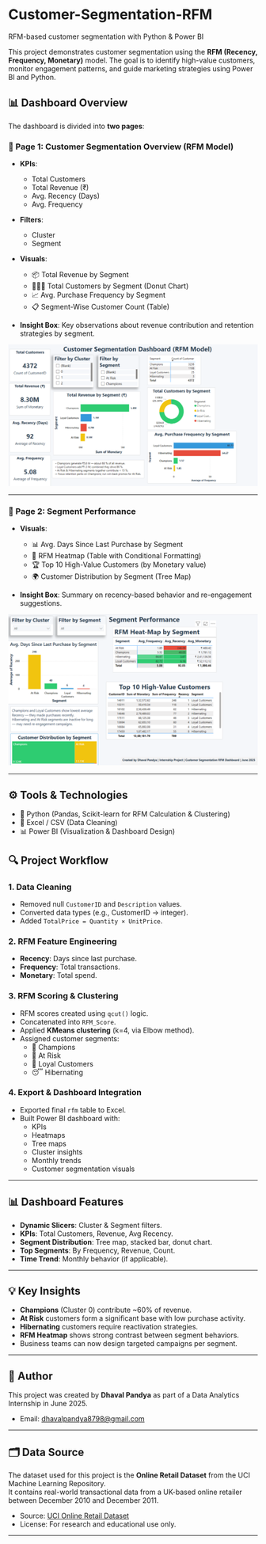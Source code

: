 # Customer-Segmentation-RFM
RFM-based customer segmentation with Python &amp; Power BI

This project demonstrates customer segmentation using the **RFM (Recency, Frequency, Monetary)** model. The goal is to identify high-value customers, monitor engagement patterns, and guide marketing strategies using Power BI and Python.

## 📊 Dashboard Overview

The dashboard is divided into **two pages**:

### 🔹 Page 1: Customer Segmentation Overview (RFM Model)

- **KPIs**:  
  - Total Customers  
  - Total Revenue (₹)  
  - Avg. Recency (Days)  
  - Avg. Frequency

- **Filters**:  
  - Cluster  
  - Segment

- **Visuals**:  
  - 📦 Total Revenue by Segment  
  - 🧑‍🤝‍🧑 Total Customers by Segment (Donut Chart)  
  - 📈 Avg. Purchase Frequency by Segment  
  - 📋 Segment-Wise Customer Count (Table)

- **Insight Box**: Key observations about revenue contribution and retention strategies by segment.

![Dashboard Page 1](Dashboard_Preview_Page_1.png)

---

### 🔹 Page 2: Segment Performance

- **Visuals**:  
  - 📊 Avg. Days Since Last Purchase by Segment  
  - 🧮 RFM Heatmap (Table with Conditional Formatting)  
  - 🏆 Top 10 High-Value Customers (by Monetary value)  
  - 🌍 Customer Distribution by Segment (Tree Map)

- **Insight Box**: Summary on recency-based behavior and re-engagement suggestions.

![Dashboard Page 2](Dashboard_Preview_Page_2.png)

---

## ⚙️ Tools & Technologies

- 🐍 Python (Pandas, Scikit-learn for RFM Calculation & Clustering)
- 💾 Excel / CSV (Data Cleaning)
- 📊 Power BI (Visualization & Dashboard Design)


## 🔍 Project Workflow

### 1. Data Cleaning
- Removed null `CustomerID` and `Description` values.
- Converted data types (e.g., CustomerID → integer).
- Added `TotalPrice = Quantity × UnitPrice`.

### 2. RFM Feature Engineering
- **Recency**: Days since last purchase.
- **Frequency**: Total transactions.
- **Monetary**: Total spend.

### 3. RFM Scoring & Clustering
- RFM scores created using `qcut()` logic.
- Concatenated into `RFM_Score`.
- Applied **KMeans clustering** (k=4, via Elbow method).
- Assigned customer segments:  
  - 🎯 Champions  
  - 💸 At Risk  
  - 🤝 Loyal Customers  
  - 😴 Hibernating

### 4. Export & Dashboard Integration
- Exported final `rfm` table to Excel.
- Built Power BI dashboard with:
  - KPIs
  - Heatmaps
  - Tree maps
  - Cluster insights
  - Monthly trends
  - Customer segmentation visuals

---

## 📊 Dashboard Features

- **Dynamic Slicers**: Cluster & Segment filters.
- **KPIs**: Total Customers, Revenue, Avg Recency.
- **Segment Distribution**: Tree map, stacked bar, donut chart.
- **Top Segments**: By Frequency, Revenue, Count.
- **Time Trend**: Monthly behavior (if applicable).

---

## 💡 Key Insights

- **Champions** (Cluster 0) contribute ~60% of revenue.
- **At Risk** customers form a significant base with low purchase activity.
- **Hibernating** customers require reactivation strategies.
- **RFM Heatmap** shows strong contrast between segment behaviors.
- Business teams can now design targeted campaigns per segment.

---

## 👤 Author

This project was created by **Dhaval Pandya** as part of a Data Analytics Internship in June 2025.    
- Email: dhavalpandya8798@gmail.com

---

## 🗂 Data Source

The dataset used for this project is the **Online Retail Dataset** from the UCI Machine Learning Repository.  
It contains real-world transactional data from a UK-based online retailer between December 2010 and December 2011.

- Source: [UCI Online Retail Dataset](https://archive.ics.uci.edu/ml/datasets/online+retail)  
- License: For research and educational use only.

---


